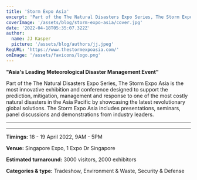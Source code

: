 ```yaml
---
title: 'Storm Expo Asia'
excerpt: 'Part of the The Natural Disasters Expo Series, The Storm Expo Asia is the most innovative exhibition and conference designed to support the prediction, mitigation, management and response to one of the most costly natural disasters in the Asia Pacific by showcasing the latest revolutionary global solutions. The Storm Expo Asia includes presentations, seminars, panel discussions and demonstrations from industry leaders.'
coverImage: '/assets/blog/storm-expo-asia/cover.jpg'
date: '2022-04-18T05:35:07.322Z'
author:
  name: JJ Kasper
  picture: '/assets/blog/authors/jj.jpeg'
RegURL: 'https://www.thestormexpoasia.com/'
omImage: '/assets/favicons/logo.png'
---
```


**"Asia's Leading Meteorological Disaster Management Event"**

Part of the The Natural Disasters Expo Series, The Storm Expo Asia is the most innovative exhibition and conference designed to support the prediction, mitigation, management and response to one of the most costly natural disasters in the Asia Pacific by showcasing the latest revolutionary global solutions. The Storm Expo Asia includes presentations, seminars, panel discussions and demonstrations from industry leaders.

---

---

**Timings:**
18 - 19 April 2022, 9AM - 5PM

**Venue:** Singapore Expo, 1 Expo Dr Singapore

**Estimated turnaround:**
3000 visitors, 2000 exhibitors

**Categories & type:**
Tradeshow, Environment & Waste, Security & Defense
